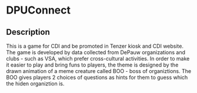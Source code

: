 # DPUConnect
## Description
This is a game for CDI and be promoted in Tenzer kiosk and CDI website. The game is developed by data collected from DePauw organizations and clubs - such as VSA,  which prefer cross-cultural activities. In order to make it easier to play and bring funs to players, the theme is designed by the drawn animation of a meme creature called BOO - boss of organiztions. The BOO gives players 2 choices of questions as hints for them to guess which the hiden organiztion is.   
